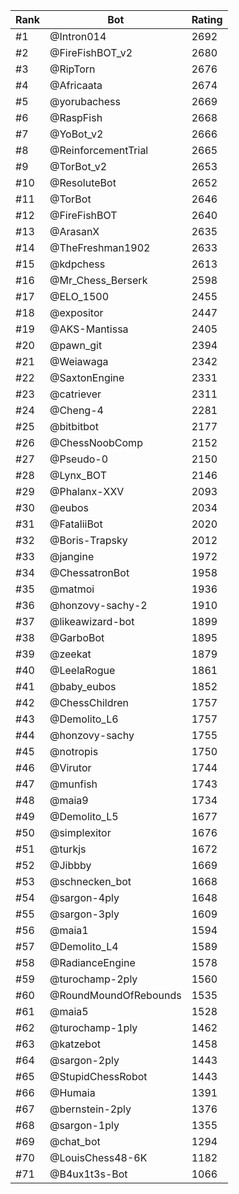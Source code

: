 Rank|Bot|Rating
---|---|---
#1|@Intron014|2692
#2|@FireFishBOT_v2|2680
#3|@RipTorn|2676
#4|@Africaata|2674
#5|@yorubachess|2669
#6|@RaspFish|2668
#7|@YoBot_v2|2666
#8|@ReinforcementTrial|2665
#9|@TorBot_v2|2653
#10|@ResoluteBot|2652
#11|@TorBot|2646
#12|@FireFishBOT|2640
#13|@ArasanX|2635
#14|@TheFreshman1902|2633
#15|@kdpchess|2613
#16|@Mr_Chess_Berserk|2598
#17|@ELO_1500|2455
#18|@expositor|2447
#19|@AKS-Mantissa|2405
#20|@pawn_git|2394
#21|@Weiawaga|2342
#22|@SaxtonEngine|2331
#23|@catriever|2311
#24|@Cheng-4|2281
#25|@bitbitbot|2177
#26|@ChessNoobComp|2152
#27|@Pseudo-0|2150
#28|@Lynx_BOT|2146
#29|@Phalanx-XXV|2093
#30|@eubos|2034
#31|@FataliiBot|2020
#32|@Boris-Trapsky|2012
#33|@jangine|1972
#34|@ChessatronBot|1958
#35|@matmoi|1936
#36|@honzovy-sachy-2|1910
#37|@likeawizard-bot|1899
#38|@GarboBot|1895
#39|@zeekat|1879
#40|@LeelaRogue|1861
#41|@baby_eubos|1852
#42|@ChessChildren|1757
#43|@Demolito_L6|1757
#44|@honzovy-sachy|1755
#45|@notropis|1750
#46|@Virutor|1744
#47|@munfish|1743
#48|@maia9|1734
#49|@Demolito_L5|1677
#50|@simplexitor|1676
#51|@turkjs|1672
#52|@Jibbby|1669
#53|@schnecken_bot|1668
#54|@sargon-4ply|1648
#55|@sargon-3ply|1609
#56|@maia1|1594
#57|@Demolito_L4|1589
#58|@RadianceEngine|1578
#59|@turochamp-2ply|1560
#60|@RoundMoundOfRebounds|1535
#61|@maia5|1528
#62|@turochamp-1ply|1462
#63|@katzebot|1458
#64|@sargon-2ply|1443
#65|@StupidChessRobot|1443
#66|@Humaia|1391
#67|@bernstein-2ply|1376
#68|@sargon-1ply|1355
#69|@chat_bot|1294
#70|@LouisChess48-6K|1182
#71|@B4ux1t3s-Bot|1066
